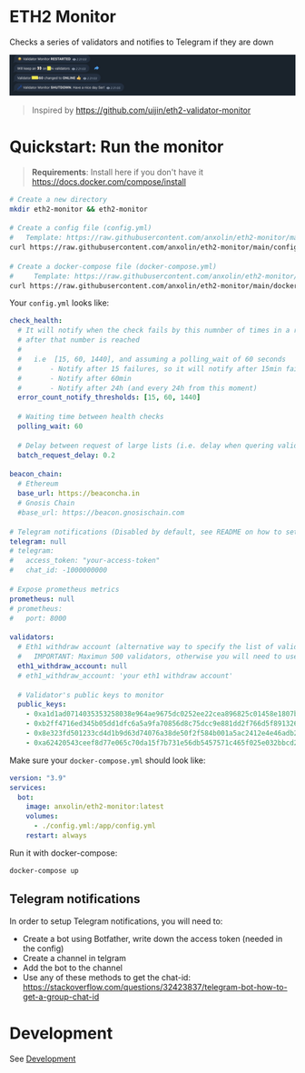 # ETH2 Monitor
Checks a series of validators and notifies to Telegram if they are down

<p align="center">
  <img src="assets/telegram.jpg" />
</p>

> Inspired by https://github.com/uijin/eth2-validator-monitor

# Quickstart: Run the monitor

> **Requirements**: Install here if you don't have it https://docs.docker.com/compose/install

```bash
# Create a new directory
mkdir eth2-monitor && eth2-monitor

# Create a config file (config.yml)
#   Template: https://raw.githubusercontent.com/anxolin/eth2-monitor/main/config-example.yml
curl https://raw.githubusercontent.com/anxolin/eth2-monitor/main/config-example.yml > config.yml

# Create a docker-compose file (docker-compose.yml)
#     Template: https://raw.githubusercontent.com/anxolin/eth2-monitor/main/docker-compose-example.yml
curl https://raw.githubusercontent.com/anxolin/eth2-monitor/main/docker-compose-example.yml > docker-compose.yml
```

Your `config.yml` looks like:

```yaml
check_health:
  # It will notify when the check fails by this numnber of times in a row. The highest will define the periodicity 
  # after that number is reached
  #
  #   i.e  [15, 60, 1440], and assuming a polling_wait of 60 seconds
  #       - Notify after 15 failures, so it will notify after 15min failing
  #       - Notify after 60min
  #       - Notify after 24h (and every 24h from this moment)
  error_count_notify_thresholds: [15, 60, 1440]

  # Waiting time between health checks
  polling_wait: 60

  # Delay between request of large lists (i.e. delay when quering validator states in batches)
  batch_request_delay: 0.2
  
beacon_chain:
  # Ethereum
  base_url: https://beaconcha.in
  # Gnosis Chain
  #base_url: https://beacon.gnosischain.com

# Telegram notifications (Disabled by default, see README on how to set it up)
telegram: null
# telegram:
#   access_token: "your-access-token"
#   chat_id: -1000000000

# Expose prometheus metrics
prometheus: null
# prometheus:
#   port: 8000

validators:
  # Eth1 withdraw account (alternative way to specify the list of validators)
  #   IMPORTANT: Maximun 500 validators, otherwise you will need to use "public_keys"
  eth1_withdraw_account: null
  # eth1_withdraw_account: 'your eth1 withdraw account'

  # Validator's public keys to monitor
  public_keys:
    - 0xa1d1ad0714035353258038e964ae9675dc0252ee22cea896825c01458e1807bfad2f9969338798548d9858a571f7425c
    - 0xb2ff4716ed345b05dd1dfc6a5a9fa70856d8c75dcc9e881dd2f766d5f891326f0d10e96f3a444ce6c912b69c22c6754d
    - 0x8e323fd501233cd4d1b9d63d74076a38de50f2f584b001a5ac2412e4e46adb26d2fb2a6041e7e8c57cd4df0916729219
    - 0xa62420543ceef8d77e065c70da15f7b731e56db5457571c465f025e032bbcd263a0990c8749b4ca6ff20d77004454b51  
```

Make sure your `docker-compose.yml` should look like:

```yml
version: "3.9"
services:
  bot:
    image: anxolin/eth2-monitor:latest
    volumes:
      - ./config.yml:/app/config.yml
    restart: always
```


Run it with docker-compose:

```bash
docker-compose up
```

## Telegram notifications
In order to setup Telegram notifications, you will need to:
- Create a bot using Botfather, write down the access token (needed in the config)
- Create a channel in telgram
- Add the bot to the channel
- Use any of these methods to get the chat-id: <https://stackoverflow.com/questions/32423837/telegram-bot-how-to-get-a-group-chat-id>


# Development
See [Development](./development.md)